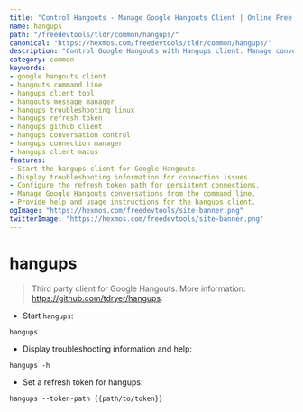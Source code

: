 ```yaml
---
title: "Control Hangouts - Manage Google Hangouts Client | Online Free DevTools by Hexmos"
name: hangups
path: "/freedevtools/tldr/common/hangups/"
canonical: "https://hexmos.com/freedevtools/tldr/common/hangups/"
description: "Control Google Hangouts with Hangups client. Manage conversations, send messages, and troubleshoot connection issues. Free online tool, no registration required."
category: common
keywords:
- google hangouts client
- hangouts command line
- hangups client tool
- hangouts message manager
- hangups troubleshooting linux
- hangups refresh token
- hangups github client
- hangups conversation control
- hangups connection manager
- hangups client macos
features:
- Start the hangups client for Google Hangouts.
- Display troubleshooting information for connection issues.
- Configure the refresh token path for persistent connections.
- Manage Google Hangouts conversations from the command line.
- Provide help and usage instructions for the hangups client.
ogImage: "https://hexmos.com/freedevtools/site-banner.png"
twitterImage: "https://hexmos.com/freedevtools/site-banner.png"
---
```


# hangups

> Third party client for Google Hangouts.
> More information: <https://github.com/tdryer/hangups>.

- Start `hangups`:

`hangups`

- Display troubleshooting information and help:

`hangups -h`

- Set a refresh token for hangups:

`hangups --token-path {{path/to/token}}`
